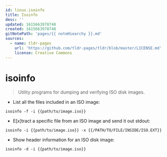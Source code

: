 ```yaml
---
id: linux.isoinfo
title: Isoinfo
desc: ''
updated: 1615663978748
created: 1615663978748
gitNotePath: 'pages/{{ noteHiearchy }}.md'
sources:
  - name: tldr-pages
    url: 'https://github.com/tldr-pages/tldr/blob/master/LICENSE.md'
    license: Creative Commons
---
```

# isoinfo

> Utility programs for dumping and verifying ISO disk images.

- List all the files included in an ISO image:

`isoinfo -f -i {{path/to/image.iso}}`

- E[x]tract a specific file from an ISO image and send it out stdout:

`isoinfo -i {{path/to/image.iso}} -x {{/PATH/TO/FILE/INSIDE/ISO.EXT}}`

- Show header information for an ISO disk image:

`isoinfo -d -i {{path/to/image.iso}}`

